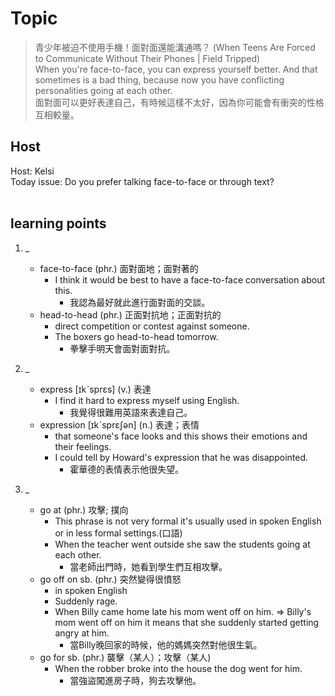 # Topic

> 青少年被迫不使用手機！面對面還能溝通嗎？ (When Teens Are Forced to Communicate Without Their Phones | Field Tripped) <br>
> When you're face-to-face, you can express yourself better. And that sometimes is a bad thing, because now you have conflicting personalities going at each other. <br>
> 面對面可以更好表達自己，有時候這樣不太好，因為你可能會有衝突的性格互相較量。 <br>

## Host
Host: Kelsi
<br>Today issue: Do you prefer talking face-to-face or through text?
<br><br>
## learning points
1. _
	* face-to-face  (phr.)  面對面地；面對著的
		- I think it would be best to have a face-to-face conversation about this.
			+ 我認為最好就此進行面對面的交談。
	* head-to-head  (phr.)  正面對抗地；正面對抗的
		- direct competition or contest against someone.
		- The boxers go head-to-head tomorrow.
			+ 拳擊手明天會面對面對抗。

2. _
	* express  [ɪkˋsprɛs]  (v.)  表達
		- I find it hard to express myself using English.
			+ 我覺得很難用英語來表達自己。
	* expression  [ɪkˋsprɛʃən]  (n.)  表達；表情
		- that someone's face looks and this shows their emotions and their feelings.
		- I could tell by Howard's expression that he was disappointed.
			+ 霍華德的表情表示他很失望。

3. _
	* go at  (phr.)  攻擊; 撲向
		- This phrase is not very formal it's usually used in spoken English or in less formal settings.(口語)
		- When the teacher went outside she saw the students going at each other.
			- 當老師出門時，她看到學生們互相攻擊。
	* go off on sb.  (phr.)  突然變得很憤怒
		- in spoken English
		- Suddenly rage.
		- When Billy came home late his mom went off on him. => Billy's mom went off on him it means that she suddenly started getting angry at him.
			+ 當Billy晚回家的時候，他的媽媽突然對他很生氣。
	* go for sb.  (phr.)  襲擊（某人）；攻擊（某人)
		- When the robber broke into the house the dog went for him.
			+ 當強盜闖進房子時，狗去攻擊他。
